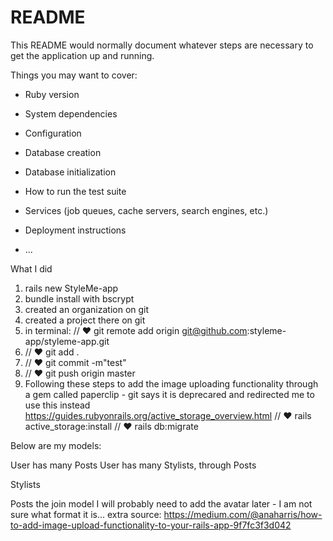 # README

This README would normally document whatever steps are necessary to get the
application up and running.

Things you may want to cover:

* Ruby version

* System dependencies

* Configuration

* Database creation

* Database initialization

* How to run the test suite

* Services (job queues, cache servers, search engines, etc.)

* Deployment instructions

* ...

What I did 
1. rails new StyleMe-app
2. bundle install with bscrypt
3. created an organization on git 
4. created a project there on git
5. in terminal: // ♥ git remote add origin git@github.com:styleme-app/styleme-app.git
6. // ♥ git add .
7. // ♥ git commit -m"test"
8. // ♥ git push origin master
9. Following these steps to add the image uploading functionality through a gem called paperclip - 
git says it is deprecared and redirected me to use this instead 
https://guides.rubyonrails.org/active_storage_overview.html
// ♥ rails active_storage:install
// ♥ rails db:migrate

Below are my models: 

User has many Posts
User has many Stylists, through Posts

Stylists

Posts the join model
I will probably need to add the avatar later - I am not sure what format it is...
extra source: https://medium.com/@anaharris/how-to-add-image-upload-functionality-to-your-rails-app-9f7fc3f3d042



